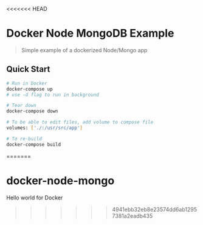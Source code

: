<<<<<<< HEAD
# Docker Node MongoDB Example

> Simple example of a dockerized Node/Mongo app

## Quick Start

```bash
# Run in Docker
docker-compose up
# use -d flag to run in background

# Tear down
docker-compose down

# To be able to edit files, add volume to compose file
volumes: ['./:/usr/src/app']

# To re-build
docker-compose build
```
=======
# docker-node-mongo
Hello world for Docker
>>>>>>> 4941ebb32eb8e23574dd6ab12957381a2eadb435
